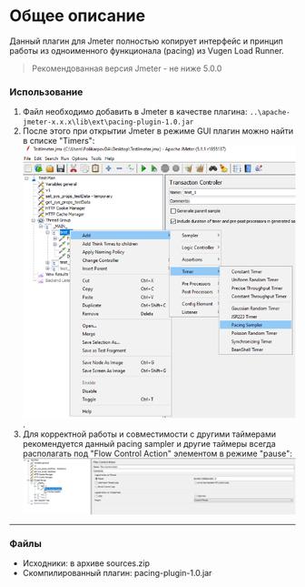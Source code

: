 # Общее описание

Данный плагин для Jmeter полностью копирует интерфейс и принцип работы из одноименного функционала (pacing) из Vugen Load Runner.
> Рекомендованная версия Jmeter - не ниже 5.0.0

### Использование
1. Файл необходимо добавить в Jmeter в качестве плагина: `..\apache-jmeter-x.x.x\lib\ext\pacing-plugin-1.0.jar`
1. После этого при открытии Jmeter в режиме GUI плагин можно найти в списке "Timers":
![пример](https://github.com/D4nD4nce/QA_LoadTesting_Info/blob/main/jmeter_pacing_sampler/description_pictures/example_gui_1.png).
2. Для корректной работы и совместимости с другими таймерами рекомендуется данный pacing sampler и другие таймеры всегда располагать под "Flow Control Action" элементом в режиме "pause":
![например так](https://github.com/D4nD4nce/QA_LoadTesting_Info/blob/main/jmeter_pacing_sampler/description_pictures/example_gui_2.png)

---
### Файлы
- Исходники: в архиве sources.zip
- Скомпилированный плагин: pacing-plugin-1.0.jar
